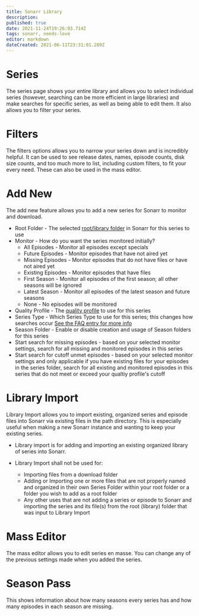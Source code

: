 ```yaml
---
title: Sonarr Library
description: 
published: true
date: 2021-11-24T19:26:03.714Z
tags: sonarr, needs-love
editor: markdown
dateCreated: 2021-06-11T23:31:01.289Z
---
```


# Series

The series page shows your entire library and allows you to select individual series (however, searching can be more efficient in large libraries) and make searches for specific series, as well as being able to edit them.  It also allows you to filter your series.

# Filters

The filters options allows you to narrow your series down and is incredibly helpful.  It can be used to see release dates, names, episode counts, disk size counts, and too much more to list, including custom filters, to fit your every need.  These can also be used in the mass editor.

# Add New

The add new feature allows you to add a new series for Sonarr to monitor and download.

- Root Folder - The selected [root/library folder](/sonarr/settings#root-folders) in Sonarr for this series to use
- Monitor - How do you want the series monitored initially?
  - All Episodes - Monitor all episodes except specials
  - Future Episodes - Monitor episodes that have not aired yet
  - Missing Episodes - Monitor episodes that do not have files or have not aired yet
  - Existing Episodes - Monitor episodes that have files
  - First Season - Monitor all episodes of the first season; all other seasons will be ignored
  - Latest Season - Monitor all episodes of the latest season and future seasons
  - None - No episodes will be monitored
- Quality Profile - The [quality profile](/sonarr/settings#quality-profiles) to use for this series
- Series Type - Which Series Type to use for this series; this changes how searches occur [See the FAQ entry for more info](/sonarr/faq#whats-the-different-series-types)
- Season Folder - Enable or disable creation and usage of Season folders for this series
- Start search for missing episodes - based on your selected monitor settings, search for all missing and monitored episodes in this series
- Start search for cutoff unmet episodes - based on your selected monitor settings and only applicable if you have existing files for your episodes in the series folder, search for all existing and monitored episodes in this series that do not meet or exceed your qualtiy profile's cutoff

# Library Import

Library Import allows you to import existing, organized series and episode files into Sonarr via existing files in the path directory.  This is especially useful when making a new Sonarr instance and wanting to keep your existing series.

- Library import is for adding and importing an existing organized library of  series into Sonarr.

- Library Import shall not be used for:
  - Importing files from a download folder
  - Adding or Importing one or more files that are not properly named and organized in their own Series Folder within your root folder or a folder you wish to add as a root folder
  - Any other uses that are not adding a series or episode to Sonarr and importing the series and its file(s) from the root (library) folder that was input to Library Import

# Mass Editor

The mass editor allows you to edit series en masse.  You can change any of the previous settings made when you added the series.

# Season Pass

This shows information about how many seasons every series has and how many episodes in each season are missing.
